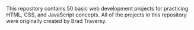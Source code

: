 This repository contains 50 basic web development projects for practicing HTML, CSS, and JavaScript concepts. All of the projects in this repository were originally created by Brad Traversy.